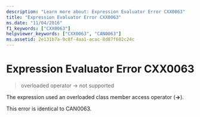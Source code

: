 ```yaml
---
description: "Learn more about: Expression Evaluator Error CXX0063"
title: "Expression Evaluator Error CXX0063"
ms.date: "11/04/2016"
f1_keywords: ["CXX0063"]
helpviewer_keywords: ["CXX0063", "CAN0063"]
ms.assetid: 2e131b7a-9c8f-4aa1-acac-8d87f602c24c
---
```

# Expression Evaluator Error CXX0063

> overloaded operator -> not supported

The expression used an overloaded class member access operator (**->**).

This error is identical to CAN0063.

